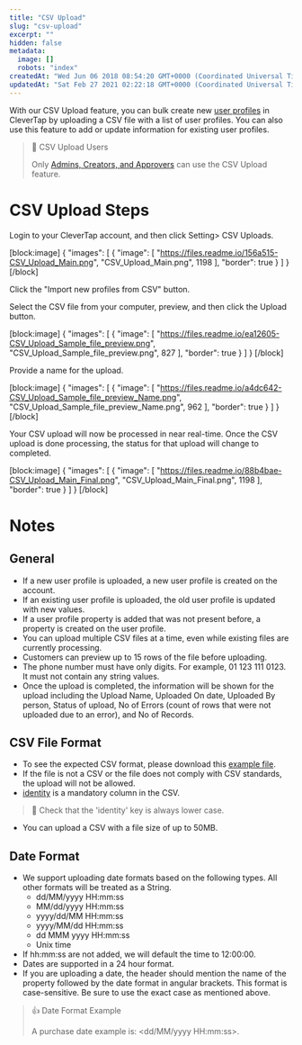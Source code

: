 ```yaml
---
title: "CSV Upload"
slug: "csv-upload"
excerpt: ""
hidden: false
metadata: 
  image: []
  robots: "index"
createdAt: "Wed Jun 06 2018 08:54:20 GMT+0000 (Coordinated Universal Time)"
updatedAt: "Sat Feb 27 2021 02:22:18 GMT+0000 (Coordinated Universal Time)"
---
```

With our CSV Upload feature, you can bulk create new [user profiles](doc:user-profiles) in CleverTap by uploading a CSV file with a list of user profiles. You can also use this feature to add or update information for existing user profiles.

> 📘 CSV Upload Users
> 
> Only [Admins, Creators, and Approvers](doc:managing-dashboard-access) can use the CSV Upload feature.

# CSV Upload Steps

Login to your CleverTap account, and then click Setting> CSV Uploads.

[block:image]
{
  "images": [
    {
      "image": [
        "https://files.readme.io/156a515-CSV_Upload_Main.png",
        "CSV_Upload_Main.png",
        1198
      ],
      "border": true
    }
  ]
}
[/block]


Click the "Import new profiles from CSV"  button. 

Select the CSV file from your computer, preview, and then click the Upload button.

[block:image]
{
  "images": [
    {
      "image": [
        "https://files.readme.io/ea12605-CSV_Upload_Sample_file_preview.png",
        "CSV_Upload_Sample_file_preview.png",
        827
      ],
      "border": true
    }
  ]
}
[/block]


Provide a name for the upload. 

[block:image]
{
  "images": [
    {
      "image": [
        "https://files.readme.io/a4dc642-CSV_Upload_Sample_file_preview_Name.png",
        "CSV_Upload_Sample_file_preview_Name.png",
        962
      ],
      "border": true
    }
  ]
}
[/block]


Your CSV upload will now be processed in near real-time. Once the CSV upload is done processing, the status for that upload will change to completed.

[block:image]
{
  "images": [
    {
      "image": [
        "https://files.readme.io/88b4bae-CSV_Upload_Main_Final.png",
        "CSV_Upload_Main_Final.png",
        1198
      ],
      "border": true
    }
  ]
}
[/block]


# Notes

## General

- If a new user profile is uploaded, a new user profile is created on the account.
- If an existing user profile is uploaded, the old user profile is updated with new values.
- If a user profile property is added that was not present before, a property is created on the user profile.
- You can upload multiple CSV files at a time, even while existing files are currently processing.
- Customers can preview up to 15 rows of the file before uploading.
- The phone number must have only digits. For example, 01 123 111 0123. It must not contain any string values.
- Once the upload is completed, the information will be shown for the upload including the Upload Name, Uploaded On date, Uploaded By person, Status of upload, No of Errors (count of rows that were not uploaded due to an error), and No of Records. 

## CSV File Format

- To see the expected CSV format, please download this [example file](https://s3-eu-west-1.amazonaws.com/eu1-dashboard-uploads3bucket-j4m0n5829hvh/csv-upload/sample-upload-csv.csv).
- If the file is not a CSV or the file does not comply with CSV standards, the upload will not be allowed.
- [identity](doc:user-profiles) is a mandatory column in the CSV. 

> 🚧 Check that the 'identity' key is always lower case.

- You can upload a CSV with a file size of up to 50MB.

## Date Format

- We support uploading date formats based on the following types. All other formats will be treated as a String.
  - dd/MM/yyyy HH:mm:ss
  - MM/dd/yyyy HH:mm:ss
  - yyyy/dd/MM HH:mm:ss
  - yyyy/MM/dd HH:mm:ss
  - dd MMM yyyy HH:mm:ss
  - Unix time 
- If hh:mm:ss are not added, we will default the time to 12:00:00.
- Dates are supported in a 24 hour format.
- If you are uploading a date, the header should mention the name of the property followed by the date format in angular brackets. This format is case-sensitive. Be sure to use the exact case as mentioned above. 

> 👍 Date Format Example
> 
> A purchase date example is: \<dd/MM/yyyy HH:mm:ss>.
